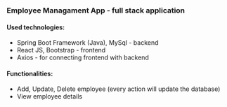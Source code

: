 ### Employee Managament App - full stack application

#### Used technologies:
* Spring Boot Framework (Java), MySql - backend
* React JS, Bootstrap - frontend
* Axios - for connecting frontend with backend

#### Functionalities:
* Add, Update, Delete employee (every action will update the database)
* View employee details
